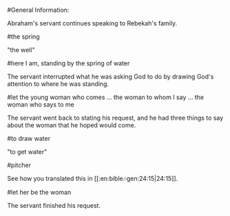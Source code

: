 #General Information:

Abraham's servant continues speaking to Rebekah's family.

#the spring

"the well"

#here I am, standing by the spring of water

The servant interrupted what he was asking God to do by drawing God's attention to where he was standing.

#let the young woman who comes ... the woman to whom I say ... the woman who says to me

The servant went back to stating his request, and he had three things to say about the woman that he hoped would come.

#to draw water

"to get water"

#pitcher

See how you translated this in [[:en:bible:notes:gen:24:15|24:15]].

#let her be the woman

The servant finished his request.